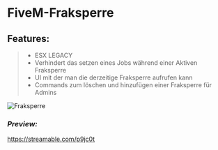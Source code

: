 # FiveM-Fraksperre

## **Features:**
> + ESX LEGACY
> + Verhindert das setzen eines Jobs während einer Aktiven Fraksperre
> + UI mit der man die derzeitige Fraksperre aufrufen kann
> + Commands zum löschen und hinzufügen einer Fraksperre für Admins


![Fraksperre](https://github.com/SimpleMarcel/FiveM-Fraksperre/assets/102701262/04059ea9-c932-4faa-ab63-740dd9b86650)

### ***Preview:***
https://streamable.com/p9jc0t
